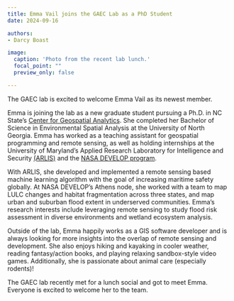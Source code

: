 ```yaml
---
title: Emma Vail joins the GAEC Lab as a PhD Student
date: 2024-09-16

authors:
- Darcy Boast

image:
  caption: 'Photo from the recent lab lunch.'
  focal_point: ""
  preview_only: false

---
```


The GAEC lab is excited to welcome Emma Vail as its newest member.
<!--more-->

Emma is joining the lab as a new graduate student pursuing a Ph.D. in NC State’s <a href = "https://cnr.ncsu.edu/geospatial/"> Center for Geospatial Analytics</a>. She completed her Bachelor of Science in Environmental Spatial Analysis at the University of North Georgia. Emma has worked as a teaching assistant for geospatial programming and remote sensing, as well as holding internships at the University of Maryland’s Applied Research Laboratory for Intelligence and Security <a href = "https://www.arlis.umd.edu/"> (ARLIS)</a> and the <a href = "https://appliedsciences.nasa.gov/what-we-do/capacity-building/develop"> NASA DEVELOP program</a>.

With ARLIS, she developed and implemented a remote sensing based machine learning algorithm with the goal of increasing maritime safety globally. At NASA DEVELOP’s Athens node, she worked with a team to map LULC changes and habitat fragmentation across three states, and map urban and suburban flood extent in underserved communities. Emma’s research interests include leveraging remote sensing to study flood risk assessment in diverse environments and wetland ecosystem analysis. 

Outside of the lab, Emma happily works as a GIS software developer and is always looking for more insights into the overlap of remote sensing and development. She also enjoys hiking and kayaking in cooler weather, reading fantasy/action books, and playing relaxing sandbox-style video games. Additionally, she is passionate about animal care (especially rodents)!

The GAEC lab recently met for a lunch social and got to meet Emma. Everyone is excited to welcome her to the team.